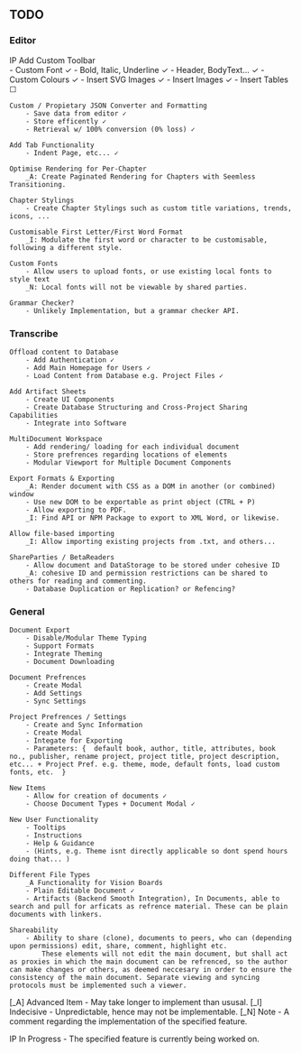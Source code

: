 ## TODO

### Editor
IP  Add Custom Toolbar                         
        - Custom Font ✓
        - Bold, Italic, Underline ✓
        - Header, BodyText... ✓
        - Custom Colours    ✓
        - Insert SVG Images ✓
        - Insert Images     ✓
        - Insert Tables     ☐
    
    Custom / Propietary JSON Converter and Formatting
        - Save data from editor ✓
        - Store efficently ✓
        - Retrieval w/ 100% conversion (0% loss) ✓

    Add Tab Functionality 
        - Indent Page, etc... ✓

    Optimise Rendering for Per-Chapter
        _A: Create Paginated Rendering for Chapters with Seemless Transitioning.

    Chapter Stylings
        - Create Chapter Stylings such as custom title variations, trends, icons, ...

    Customisable First Letter/First Word Format
        _I: Modulate the first word or character to be customisable, following a different style.

    Custom Fonts
        - Allow users to upload fonts, or use existing local fonts to style text
        _N: Local fonts will not be viewable by shared parties.

    Grammar Checker?
        - Unlikely Implementation, but a grammar checker API.
    

### Transcribe 
    Offload content to Database
        - Add Authentication ✓
        - Add Main Homepage for Users ✓
        - Load Content from Database e.g. Project Files ✓

    Add Artifact Sheets
        - Create UI Components
        - Create Database Structuring and Cross-Project Sharing Capabilities
        - Integrate into Software

    MultiDocument Workspace
        - Add rendering/ loading for each individual document
        - Store prefrences regarding locations of elements
        - Modular Viewport for Multiple Document Components

    Export Formats & Exporting
        _A: Render document with CSS as a DOM in another (or combined) window
        - Use new DOM to be exportable as print object (CTRL + P)
        - Allow exporting to PDF.
        _I: Find API or NPM Package to export to XML Word, or likewise.

    Allow file-based importing
        _I: Allow importing existing projects from .txt, and others...

    ShareParties / BetaReaders
        - Allow document and DataStorage to be stored under cohesive ID
        _A: cohesive ID and permission restrictions can be shared to others for reading and commenting.
        - Database Duplication or Replication? or Refencing?

### General
    Document Export
        - Disable/Modular Theme Typing
        - Support Formats
        - Integrate Theming
        - Document Downloading

    Document Prefrences
        - Create Modal
        - Add Settings
        - Sync Settings

    Project Prefrences / Settings
        - Create and Sync Information
        - Create Modal
        - Integate for Exporting
        - Parameters: {  default book, author, title, attributes, book no., publisher, rename project, project title, project description, etc... + Project Pref. e.g. theme, mode, default fonts, load custom fonts, etc.  }

    New Items
        - Allow for creation of documents ✓
        - Choose Document Types + Document Modal ✓

    New User Functionality
        - Tooltips
        - Instructions
        - Help & Guidance
        - (Hints, e.g. Theme isnt directly applicable so dont spend hours doing that... )

    Different File Types
        _A Functionality for Vision Boards 
        - Plain Editable Document ✓
        - Artifacts (Backend Smooth Integration), In Documents, able to search and pull for arficats as refrence material. These can be plain documents with linkers.

    Shareability
        - Ability to share (clone), documents to peers, who can (depending upon permissions) edit, share, comment, highlight etc.
            These elements will not edit the main document, but shall act as proxies in which the main document can be refrenced, so the author can make changes or others, as deemed neccesary in order to ensure the consistency of the main document. Separate viewing and syncing protocols must be implemented such a viewer.

[_A] Advanced Item - May take longer to implement than ususal.
[_I] Indecisive - Unpredictable, hence may not be implementable.
[_N] Note - A comment regarding the implementation of the specified feature.

IP In Progress - The specified feature is currently being worked on.